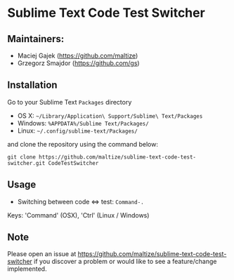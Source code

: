 Sublime Text Code Test Switcher
===============================

Maintainers:
------------
* Maciej Gajek (https://github.com/maltize)
* Grzegorz Smajdor (https://github.com/gs)

Installation
------------

Go to your Sublime Text `Packages` directory

 - OS X: `~/Library/Application\ Support/Sublime\ Text/Packages`
 - Windows: `%APPDATA%/Sublime Text/Packages/`
 - Linux: `~/.config/sublime-text/Packages/`

and clone the repository using the command below:

``` shell
git clone https://github.com/maltize/sublime-text-code-test-switcher.git CodeTestSwitcher
```

Usage
-----

 - Switching between code <=> test: `Command-.`

  Keys: 'Command' (OSX), 'Ctrl' (Linux / Windows)

Note
----
Please open an issue at https://github.com/maltize/sublime-text-code-test-switcher if you discover a problem or would like to see a feature/change implemented.
